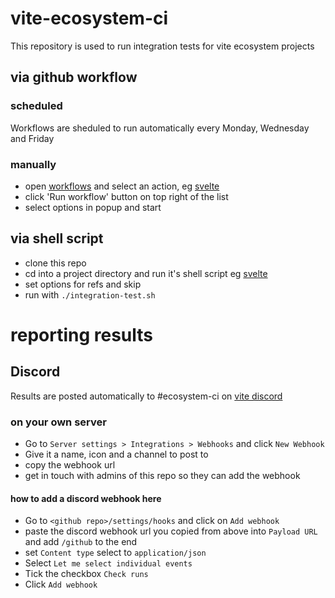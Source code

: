 # vite-ecosystem-ci

This repository is used to run integration tests for vite ecosystem projects

## via github workflow

### scheduled

Workflows are sheduled to run automatically every Monday, Wednesday and Friday

### manually

* open [workflows](../../actions/workflows/) and select an action, eg [svelte](../../actions/workflows/svelte.yml)
* click 'Run workflow' button on top right of the list
* select options in popup and start

## via shell script

* clone this repo
* cd into a project directory and run it's shell script eg [svelte](./svelte)
* set options for refs and skip
* run with `./integration-test.sh`

# reporting results

## Discord

Results are posted automatically to #ecosystem-ci on [vite discord](https://chat.vitejs.dev/)

### on your own server

* Go to `Server settings > Integrations > Webhooks` and click `New Webhook`
* Give it a name, icon and a channel to post to
* copy the webhook url 
* get in touch with admins of this repo so they can add the webhook

#### how to add a discord webhook here

* Go to `<github repo>/settings/hooks` and click on `Add webhook`
* paste the discord webhook url you copied from above into `Payload URL` and add `/github` to the end
* set `Content type` select to `application/json`
* Select `Let me select individual events`
* Tick the checkbox `Check runs`
* Click `Add webhook`
